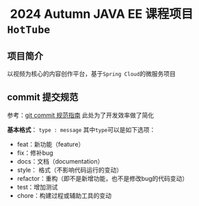 #  2024 Autumn JAVA EE 课程项目 `HotTube` 
## 项目简介
以视频为核心的内容创作平台，基于`Spring Cloud`的微服务项目

## commit 提交规范
参考：[git commit 规范指南](https://segmentfault.com/a/1190000009048911) 此处为了开发效率做了简化

**基本格式**： `type : message`
其中`type`可以是如下选项：
- feat：新功能（feature）
- fix：修补bug
- docs：文档（documentation）
- style： 格式（不影响代码运行的变动）
- refactor：重构（即不是新增功能，也不是修改bug的代码变动）
- test：增加测试
- chore：构建过程或辅助工具的变动